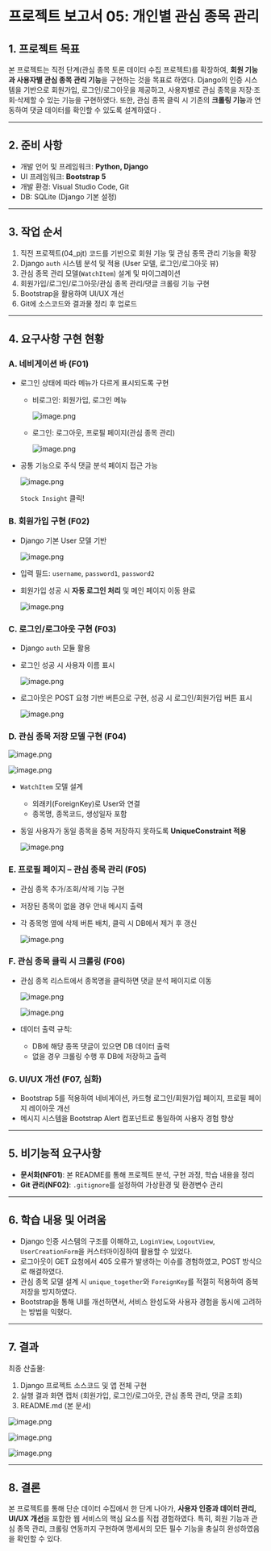 # 프로젝트 보고서 05: 개인별 관심 종목 관리

## **1. 프로젝트 목표**

본 프로젝트는 직전 단계(관심 종목 토론 데이터 수집 프로젝트)를 확장하여, **회원 기능과 사용자별 관심 종목 관리 기능**을 구현하는 것을 목표로 하였다.
 Django의 인증 시스템을 기반으로 회원가입, 로그인/로그아웃을 제공하고, 사용자별로 관심 종목을 저장·조회·삭제할 수 있는 기능을 구현하였다.
 또한, 관심 종목 클릭 시 기존의 **크롤링 기능**과 연동하여 댓글 데이터를 확인할 수 있도록 설계하였다 .

---

## **2. 준비 사항**

- 개발 언어 및 프레임워크: **Python, Django**
- UI 프레임워크: **Bootstrap 5**
- 개발 환경: Visual Studio Code, Git
- DB: SQLite (Django 기본 설정)

---

## **3. 작업 순서**

1. 직전 프로젝트(04_pjt) 코드를 기반으로 회원 기능 및 관심 종목 관리 기능을 확장
2. Django `auth` 시스템 분석 및 적용 (User 모델, 로그인/로그아웃 뷰)
3. 관심 종목 관리 모델(`WatchItem`) 설계 및 마이그레이션
4. 회원가입/로그인/로그아웃/관심 종목 관리/댓글 크롤링 기능 구현
5. Bootstrap을 활용하여 UI/UX 개선
6. Git에 소스코드와 결과물 정리 후 업로드

---

## **4. 요구사항 구현 현황**

### **A. 네비게이션 바 (F01)**

- 로그인 상태에 따라 메뉴가 다르게 표시되도록 구현
    - 비로그인: 회원가입, 로그인 메뉴
      
        ![image.png](readme_image/image.png)
        
    - 로그인: 로그아웃, 프로필 페이지(관심 종목 관리)
      
        ![image.png](readme_image/image%201.png)
    
- 공통 기능으로 주식 댓글 분석 페이지 접근 가능
  
    ![image.png](readme_image/image%202.png)
    
    `Stock Insight` 클릭!
    

### **B. 회원가입 구현 (F02)**

- Django 기본 User 모델 기반
  
    ![image.png](readme_image/image%203.png)
    
- 입력 필드: `username`, `password1`, `password2`
- 회원가입 성공 시 **자동 로그인 처리** 및 메인 페이지 이동 완료
  
    ![image.png](readme_image/image%204.png)
    

### **C. 로그인/로그아웃 구현 (F03)**

- Django `auth` 모듈 활용
- 로그인 성공 시 사용자 이름 표시
  
    ![image.png](readme_image/image%205.png)
    
- 로그아웃은 POST 요청 기반 버튼으로 구현, 성공 시 로그인/회원가입 버튼 표시
  
    ![image.png](readme_image/image%206.png)
    

### **D. 관심 종목 저장 모델 구현 (F04)**

![image.png](readme_image/image%207.png)

![image.png](readme_image/image%208.png)

- `WatchItem` 모델 설계
    - 외래키(ForeignKey)로 User와 연결
    - 종목명, 종목코드, 생성일자 포함
- 동일 사용자가 동일 종목을 중복 저장하지 못하도록 **UniqueConstraint 적용**
  
    ![image.png](readme_image/image%209.png)
    

### **E. 프로필 페이지 – 관심 종목 관리 (F05)**

- 관심 종목 추가/조회/삭제 기능 구현
- 저장된 종목이 없을 경우 안내 메시지 출력
- 각 종목명 옆에 삭제 버튼 배치, 클릭 시 DB에서 제거 후 갱신
  
    ![image.png](readme_image/image%2010.png)
    

### **F. 관심 종목 클릭 시 크롤링 (F06)**

- 관심 종목 리스트에서 종목명을 클릭하면 댓글 분석 페이지로 이동
  
    ![image.png](readme_image/image%2011.png)
    
    ![image.png](readme_image/image%2012.png)
    
- 데이터 출력 규칙:
    - DB에 해당 종목 댓글이 있으면 DB 데이터 출력
    - 없을 경우 크롤링 수행 후 DB에 저장하고 출력

### **G. UI/UX 개선 (F07, 심화)**

- Bootstrap 5를 적용하여 네비게이션, 카드형 로그인/회원가입 페이지, 프로필 페이지 레이아웃 개선
- 메시지 시스템을 Bootstrap Alert 컴포넌트로 통일하여 사용자 경험 향상

---

## **5. 비기능적 요구사항**

- **문서화(NF01)**: 본 README를 통해 프로젝트 분석, 구현 과정, 학습 내용을 정리
- **Git 관리(NF02)**: `.gitignore`를 설정하여 가상환경 및 환경변수 관리

---

## **6. 학습 내용 및 어려움**

- Django 인증 시스템의 구조를 이해하고, `LoginView`, `LogoutView`, `UserCreationForm`을 커스터마이징하여 활용할 수 있었다.
- 로그아웃이 GET 요청에서 405 오류가 발생하는 이슈를 경험하였고, POST 방식으로 해결하였다.
- 관심 종목 모델 설계 시 `unique_together`와 `ForeignKey`를 적절히 적용하여 중복 저장을 방지하였다.
- Bootstrap을 통해 UI를 개선하면서, 서비스 완성도와 사용자 경험을 동시에 고려하는 방법을 익혔다.

---

## **7. 결과**

최종 산출물:

1. Django 프로젝트 소스코드 및 앱 전체 구현
2. 실행 결과 화면 캡처 (회원가입, 로그인/로그아웃, 관심 종목 관리, 댓글 조회)
3. README.md (본 문서)

![image.png](readme_image/image%2013.png)

![image.png](readme_image/image%2014.png)

![image.png](readme_image/image%2015.png)

---

## **8. 결론**

본 프로젝트를 통해 단순 데이터 수집에서 한 단계 나아가, **사용자 인증과 데이터 관리, UI/UX 개선**을 포함한 웹 서비스의 핵심 요소를 직접 경험하였다.
 특히, 회원 기능과 관심 종목 관리, 크롤링 연동까지 구현하여 명세서의 모든 필수 기능을 충실히 완성하였음을 확인할 수 있다.